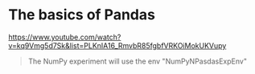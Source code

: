 # The basics of Pandas
https://www.youtube.com/watch?v=kq9Vmg5d7Sk&list=PLKnIA16_RmvbR85fgbfVRKOiMokUKVupy

> The NumPy experiment will use the env "NumPyNPasdasExpEnv"